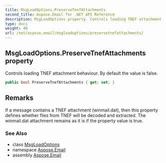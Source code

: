 ```yaml
---
title: MsgLoadOptions.PreserveTnefAttachments
second_title: Aspose.Email for .NET API Reference
description: MsgLoadOptions property. Controls loading TNEF attachment behaviour. By default the value is false
type: docs
weight: 40
url: /net/aspose.email/msgloadoptions/preservetnefattachments/
---
```

## MsgLoadOptions.PreserveTnefAttachments property

Controls loading TNEF attachment behaviour. By default the value is false.

```csharp
public bool PreserveTnefAttachments { get; set; }
```

## Remarks

If a message contains a TNEF attachment (winmail.dat), then this property defines whether files from TNEF will be decoded and extracted. The winmail.dat attachment remains as it is if the property value is true.

### See Also

* class [MsgLoadOptions](../)
* namespace [Aspose.Email](../../msgloadoptions/)
* assembly [Aspose.Email](../../../)


